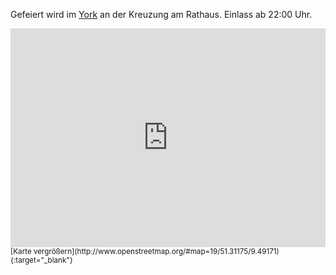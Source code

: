 ---
---

Gefeiert wird im [York](http://york-kassel.de/) an der Kreuzung am Rathaus. Einlass ab 22:00 Uhr.

<iframe
    width="100%"
    height="350"
    frameborder="0"
    scrolling="no"
    marginheight="0"
    marginwidth="0"
    src="https://www.openstreetmap.org/export/embed.html?bbox=9.490269720554354%2C51.311138424394116%2C9.49262470006943%2C51.312250012985906&amp;layer=mapnik&amp;marker=51.31169299683758%2C9.49144514708677"
    style="border: 0">
</iframe>

<small>
    [Karte vergrößern](http://www.openstreetmap.org/#map=19/51.31175/9.49171){:target="_blank"}
</small>
